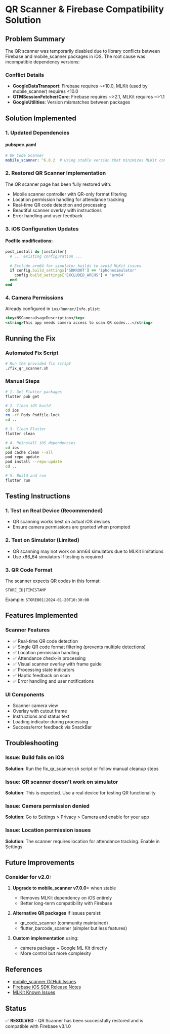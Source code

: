 # QR Scanner & Firebase Compatibility Solution

## Problem Summary

The QR scanner was temporarily disabled due to library conflicts between Firebase and mobile_scanner packages in iOS. The root cause was incompatible dependency versions:

### Conflict Details
- **GoogleDataTransport**: Firebase requires ~>10.0, MLKit (used by mobile_scanner) requires <10.0
- **GTMSessionFetcher/Core**: Firebase requires ~>2.1, MLKit requires ~>1.1  
- **GoogleUtilities**: Version mismatches between packages

## Solution Implemented

### 1. Updated Dependencies

#### pubspec.yaml
```yaml
# QR Code Scanner
mobile_scanner: ^6.0.2  # Using stable version that minimizes MLKit conflicts
```

### 2. Restored QR Scanner Implementation

The QR scanner page has been fully restored with:
- Mobile scanner controller with QR-only format filtering
- Location permission handling for attendance tracking
- Real-time QR code detection and processing
- Beautiful scanner overlay with instructions
- Error handling and user feedback

### 3. iOS Configuration Updates

#### Podfile modifications:
```ruby
post_install do |installer|
  # ... existing configuration ...
  
  # Exclude arm64 for simulator builds to avoid MLKit issues
  if config.build_settings['SDKROOT'] == 'iphonesimulator'
    config.build_settings['EXCLUDED_ARCHS'] = 'arm64'
  end
end
```

### 4. Camera Permissions

Already configured in `ios/Runner/Info.plist`:
```xml
<key>NSCameraUsageDescription</key>
<string>This app needs camera access to scan QR codes...</string>
```

## Running the Fix

### Automated Fix Script
```bash
# Run the provided fix script
./fix_qr_scanner.sh
```

### Manual Steps
```bash
# 1. Get Flutter packages
flutter pub get

# 2. Clean iOS build
cd ios
rm -rf Pods Podfile.lock
cd ..

# 3. Clean Flutter
flutter clean

# 4. Reinstall iOS dependencies  
cd ios
pod cache clean --all
pod repo update
pod install --repo-update
cd ..

# 5. Build and run
flutter run
```

## Testing Instructions

### 1. Test on Real Device (Recommended)
- QR scanning works best on actual iOS devices
- Ensure camera permissions are granted when prompted

### 2. Test on Simulator (Limited)
- QR scanning may not work on arm64 simulators due to MLKit limitations
- Use x86_64 simulators if testing is required

### 3. QR Code Format
The scanner expects QR codes in this format:
```
STORE_ID|TIMESTAMP
```
Example: `STORE001|2024-01-20T10:30:00`

## Features Implemented

### Scanner Features
- ✅ Real-time QR code detection
- ✅ Single QR code format filtering (prevents multiple detections)
- ✅ Location permission handling
- ✅ Attendance check-in processing
- ✅ Visual scanner overlay with frame guide
- ✅ Processing state indicators
- ✅ Haptic feedback on scan
- ✅ Error handling and user notifications

### UI Components
- Scanner camera view
- Overlay with cutout frame
- Instructions and status text
- Loading indicator during processing
- Success/error feedback via SnackBar

## Troubleshooting

### Issue: Build fails on iOS
**Solution**: Run the fix_qr_scanner.sh script or follow manual cleanup steps

### Issue: QR scanner doesn't work on simulator
**Solution**: This is expected. Use a real device for testing QR functionality

### Issue: Camera permission denied
**Solution**: Go to Settings > Privacy > Camera and enable for your app

### Issue: Location permission issues
**Solution**: The scanner requires location for attendance tracking. Enable in Settings

## Future Improvements

### Consider for v2.0:
1. **Upgrade to mobile_scanner v7.0.0+** when stable
   - Removes MLKit dependency on iOS entirely
   - Better long-term compatibility with Firebase

2. **Alternative QR packages** if issues persist:
   - qr_code_scanner (community maintained)
   - flutter_barcode_scanner (simpler but less features)

3. **Custom implementation** using:
   - camera package + Google ML Kit directly
   - More control but more complexity

## References

- [mobile_scanner GitHub Issues](https://github.com/juliansteenbakker/mobile_scanner/issues/1173)
- [Firebase iOS SDK Release Notes](https://firebase.google.com/support/release-notes/ios)
- [MLKit Known Issues](https://developers.google.com/ml-kit/known-issues)

## Status

✅ **RESOLVED** - QR Scanner has been successfully restored and is compatible with Firebase v3.1.0
